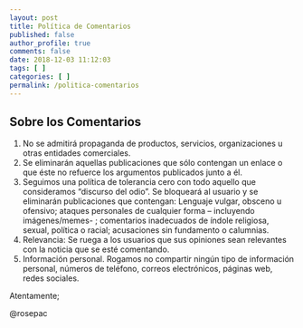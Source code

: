 ```yaml
---
layout: post
title: Política de Comentarios
published: false
author_profile: true
comments: false
date: 2018-12-03 11:12:03
tags: [ ]
categories: [ ]
permalink: /politica-comentarios
---
```

## Sobre los Comentarios

  1. No se admitirá propaganda de productos, servicios, organizaciones u otras entidades comerciales.
  2. Se eliminarán aquellas publicaciones que sólo contengan un enlace o que éste no refuerce los argumentos publicados junto a él.
  3. Seguimos una política de tolerancia cero con todo aquello que consideramos “discurso del odio”. Se bloqueará al usuario y se eliminarán publicaciones que contengan: Lenguaje vulgar, obsceno u ofensivo; ataques personales de cualquier forma – incluyendo imágenes/memes- ; comentarios inadecuados de índole religiosa, sexual, política o racial; acusaciones sin fundamento o calumnias.
  4. Relevancia: Se ruega a los usuarios que sus opiniones sean relevantes con la noticia que se esté comentando.
  5. Información personal. Rogamos no compartir ningún tipo de información personal, números de teléfono, correos electrónicos, páginas web, redes sociales.

Atentamente;


  @rosepac
